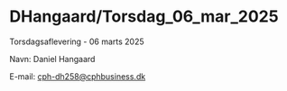 # DHangaard/Torsdag_06_mar_2025
Torsdagsaflevering - 06 marts 2025

Navn: Daniel Hangaard

E-mail: cph-dh258@cphbusiness.dk
